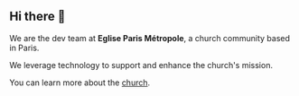 ## Hi there 👋

We are the dev team at **Eglise Paris Métropole**, a church community based in Paris. 

We leverage technology to support and enhance the church's mission.

You can learn more about the [church](https://www.monegliseaparis.fr/).
